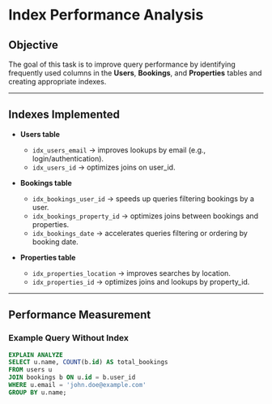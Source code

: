 # Index Performance Analysis

## Objective
The goal of this task is to improve query performance by identifying frequently used columns in the **Users**, **Bookings**, and **Properties** tables and creating appropriate indexes.

---

## Indexes Implemented
- **Users table**
  - `idx_users_email` → improves lookups by email (e.g., login/authentication).
  - `idx_users_id` → optimizes joins on user_id.

- **Bookings table**
  - `idx_bookings_user_id` → speeds up queries filtering bookings by a user.
  - `idx_bookings_property_id` → optimizes joins between bookings and properties.
  - `idx_bookings_date` → accelerates queries filtering or ordering by booking date.

- **Properties table**
  - `idx_properties_location` → improves searches by location.
  - `idx_properties_id` → optimizes joins and lookups by property_id.

---

## Performance Measurement

### Example Query Without Index
```sql
EXPLAIN ANALYZE
SELECT u.name, COUNT(b.id) AS total_bookings
FROM users u
JOIN bookings b ON u.id = b.user_id
WHERE u.email = 'john.doe@example.com'
GROUP BY u.name;
